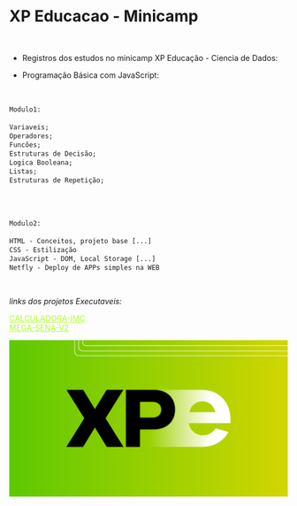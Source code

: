 # XP Educacao - Minicamp

<br>

- Registros dos estudos no minicamp XP Educação - Ciencia de Dados:

* Programação Básica com JavaScript:

<br>

    Modulo1:

    Variaveis;
    Operadores;
    Funcões;
    Estruturas de Decisão;
    Logica Booleana;
    Listas;
    Estruturas de Repetição;

<br>

<br>

    Modulo2:

    HTML - Conceitos, projeto base [...]
    CSS - Estilização
    JavaScript - DOM, Local Storage [...]
    Netfly - Deploy de APPs simples na WEB

<br>

_links dos projetos Executaveis:_

<a href="https://calculate-imc-xp.netlify.app/" style="color: greenyellow;">CALCULADORA-IMC</a>
<br>
<a href="https://mega-sena-local-storage.netlify.app/" style="color: greenyellow;">MEGA-SENA-V2</a>
<br>

<img src="/img/img.png" alt="My cool logo"/>
